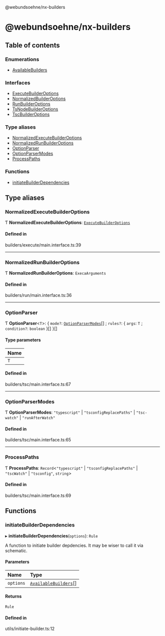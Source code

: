 @webundsoehne/nx-builders

# @webundsoehne/nx-builders

## Table of contents

### Enumerations

- [AvailableBuilders](enums/AvailableBuilders.md)

### Interfaces

- [ExecuteBuilderOptions](interfaces/ExecuteBuilderOptions.md)
- [NormalizedBuilderOptions](interfaces/NormalizedBuilderOptions.md)
- [RunBuilderOptions](interfaces/RunBuilderOptions.md)
- [TsNodeBuilderOptions](interfaces/TsNodeBuilderOptions.md)
- [TscBuilderOptions](interfaces/TscBuilderOptions.md)

### Type aliases

- [NormalizedExecuteBuilderOptions](README.md#normalizedexecutebuilderoptions)
- [NormalizedRunBuilderOptions](README.md#normalizedrunbuilderoptions)
- [OptionParser](README.md#optionparser)
- [OptionParserModes](README.md#optionparsermodes)
- [ProcessPaths](README.md#processpaths)

### Functions

- [initiateBuilderDependencies](README.md#initiatebuilderdependencies)

## Type aliases

### NormalizedExecuteBuilderOptions

Ƭ **NormalizedExecuteBuilderOptions**: [`ExecuteBuilderOptions`](interfaces/ExecuteBuilderOptions.md)

#### Defined in

builders/execute/main.interface.ts:39

___

### NormalizedRunBuilderOptions

Ƭ **NormalizedRunBuilderOptions**: `ExecaArguments`

#### Defined in

builders/run/main.interface.ts:36

___

### OptionParser

Ƭ **OptionParser**<`T`\>: { `mode?`: [`OptionParserModes`](README.md#optionparsermodes)[] ; `rules?`: { `args`: `T` ; `condition?`: `boolean`  }[]  }[]

#### Type parameters

| Name |
| :------ |
| `T` |

#### Defined in

builders/tsc/main.interface.ts:67

___

### OptionParserModes

Ƭ **OptionParserModes**: ``"typescript"`` \| ``"tsconfigReplacePaths"`` \| ``"tsc-watch"`` \| ``"runAfterWatch"``

#### Defined in

builders/tsc/main.interface.ts:65

___

### ProcessPaths

Ƭ **ProcessPaths**: `Record`<``"typescript"`` \| ``"tsconfigReplacePaths"`` \| ``"tscWatch"`` \| ``"tsconfig"``, `string`\>

#### Defined in

builders/tsc/main.interface.ts:69

## Functions

### initiateBuilderDependencies

▸ **initiateBuilderDependencies**(`options`): `Rule`

A function to initiate builder depdencies. It may be wiser to call it via schematic.

#### Parameters

| Name | Type |
| :------ | :------ |
| `options` | [`AvailableBuilders`](enums/AvailableBuilders.md)[] |

#### Returns

`Rule`

#### Defined in

utils/initiate-builder.ts:12
